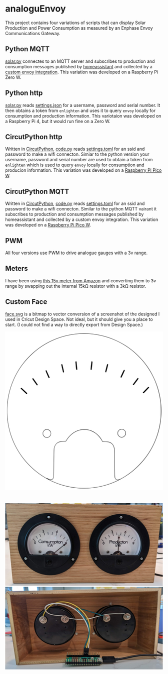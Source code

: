 # analoguEnvoy
This project contains four variations of scripts that can display Solar Production and Power Consumption as measured by an Enphase Envoy Communications Gateway.  

## Python MQTT
[solar.py](/pythonMQTT/solar.py) connectes to an MQTT server and subscribes to production and consumption messages published by [homeassistant](https://www.home-assistant.io/) and collected by a [custom envoy integration](https://github.com/briancmpbll/home_assistant_custom_envoy). This variation was developed on a Raspberry Pi Zero W.

## Python http
[solar.py](/python/solar.py) reads [settings.json](/python/settings.example.json) for a username, password and serial number. It then obtains a token from `enlighten` and uses it to query `envoy` locally for consumption and production information. This variotaion was developed on a Raspberry Pi 4, but it would run fine on a Zero W.

## CircutPython http
Written in [CircutPython](https://circuitpython.org/), [code.py](/circutpython/code.py) reads [settings.toml](/circutpython/settings.toml) for an ssid and password to make a wifi connecton. Simiar to the python version your username, password and serial number are used to obtain a token from `enlighten` which is used to query `envoy` locally for consumption and producion information. This variation was developed on a [Raspberry Pi Pico W](https://www.raspberrypi.com/documentation/microcontrollers/raspberry-pi-pico.html#raspberry-pi-pico-w-and-pico-wh).

## CircutPython MQTT
Written in [CircutPython](https://circuitpython.org/), [code.py](/circutpythonMQTT/code.py) reads [settings.toml](/circutpython/settings.toml) for an ssid and password to make a wifi connecton. Similar to the python MQTT vairant it subscribes to production and consumption messages published by homeassistant and collected by a custom envoy integration. This variation was developed on a [Raspberry Pi Pico W](https://www.raspberrypi.com/documentation/microcontrollers/raspberry-pi-pico.html#raspberry-pi-pico-w-and-pico-wh).

## PWM
All four versions use PWM to drive analogue gauges with a 3v range.

## Meters
I have been using [this 15v meter from Amazon](https://www.amazon.com/Baomain-Analogue-Voltage-Analog-Voltmeter/dp/B06XXM74SC/) and converting them to 3v range by swapping out the internal 15kΩ resistor with a 3kΩ resistor.

## Custom Face
[face.svg](./face/face.svg) is a bitmap to vector conversion of a screenshot of the designed I used in Cricut Design Space. Not ideal, but it should give you a place to start. (I could not find a way to directly export from Design Space.)

![face](./face/face.svg)

# 
![front](./images/front.png)
![back](./images/back.png)

